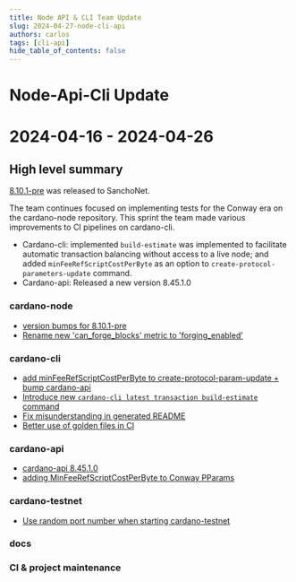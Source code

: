 ```yaml
---
title: Node API & CLI Team Update
slug: 2024-04-27-node-cli-api
authors: carlos
tags: [cli-api]
hide_table_of_contents: false
---
```


# Node-Api-Cli Update
# 2024-04-16 - 2024-04-26

## High level summary

[8.10.1-pre](https://github.com/IntersectMBO/cardano-node/releases/tag/8.10.1-pre) was released to SanchoNet. 

The team continues focused on implementing tests for the Conway era on the cardano-node repository. This sprint the team made various improvements to 
CI pipelines on cardano-cli. 

- Cardano-cli: implemented `build-estimate` was implemented to facilitate automatic transaction balancing without access to a live node; and added  `minFeeRefScriptCostPerByte` as an option to `create-protocol-parameters-update` command. 
- Cardano-api: Released a new version 8.45.1.0 

### cardano-node 

- [version bumps for 8.10.1-pre](https://github.com/IntersectMBO/cardano-node/pull/5794)
- [Rename new 'can_forge_blocks' metric to 'forging_enabled'](https://github.com/IntersectMBO/cardano-node/pull/5802)

### cardano-cli

- [add minFeeRefScriptCostPerByte to create-protocol-param-update + bump cardano-api](https://github.com/IntersectMBO/cardano-cli/pull/736)
- [Introduce new `cardano-cli latest transaction build-estimate` command](https://github.com/IntersectMBO/cardano-cli/pull/728)
- [Fix misunderstanding in generated README](https://github.com/IntersectMBO/cardano-cli/pull/726)
- [Better use of golden files in CI](https://github.com/IntersectMBO/cardano-cli/pull/724)

### cardano-api

- [cardano-api 8.45.1.0](https://github.com/IntersectMBO/cardano-api/pull/526)
- [adding MinFeeRefScriptCostPerByte to Conway PParams](https://github.com/IntersectMBO/cardano-api/pull/524)

### cardano-testnet

- [Use random port number when starting cardano-testnet](https://github.com/IntersectMBO/cardano-node/pull/5791)

### docs

### CI & project maintenance
